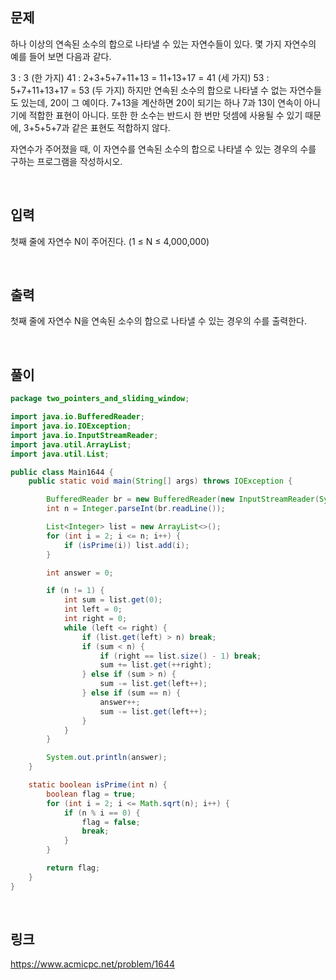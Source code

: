 ## 문제
하나 이상의 연속된 소수의 합으로 나타낼 수 있는 자연수들이 있다. 몇 가지 자연수의 예를 들어 보면 다음과 같다.

3 : 3 (한 가지)
41 : 2+3+5+7+11+13 = 11+13+17 = 41 (세 가지)
53 : 5+7+11+13+17 = 53 (두 가지)
하지만 연속된 소수의 합으로 나타낼 수 없는 자연수들도 있는데, 20이 그 예이다. 7+13을 계산하면 20이 되기는 하나 7과 13이 연속이 아니기에 적합한 표현이 아니다. 또한 한 소수는 반드시 한 번만 덧셈에 사용될 수 있기 때문에, 3+5+5+7과 같은 표현도 적합하지 않다.

자연수가 주어졌을 때, 이 자연수를 연속된 소수의 합으로 나타낼 수 있는 경우의 수를 구하는 프로그램을 작성하시오.

<br>

## 입력
첫째 줄에 자연수 N이 주어진다. (1 ≤ N ≤ 4,000,000)

<br>

## 출력
첫째 줄에 자연수 N을 연속된 소수의 합으로 나타낼 수 있는 경우의 수를 출력한다.

<br>

## 풀이
```java
package two_pointers_and_sliding_window;

import java.io.BufferedReader;
import java.io.IOException;
import java.io.InputStreamReader;
import java.util.ArrayList;
import java.util.List;

public class Main1644 {
    public static void main(String[] args) throws IOException {

        BufferedReader br = new BufferedReader(new InputStreamReader(System.in));
        int n = Integer.parseInt(br.readLine());

        List<Integer> list = new ArrayList<>();
        for (int i = 2; i <= n; i++) {
            if (isPrime(i)) list.add(i);
        }

        int answer = 0;

        if (n != 1) {
            int sum = list.get(0);
            int left = 0;
            int right = 0;
            while (left <= right) {
                if (list.get(left) > n) break;
                if (sum < n) {
                    if (right == list.size() - 1) break;
                    sum += list.get(++right);
                } else if (sum > n) {
                    sum -= list.get(left++);
                } else if (sum == n) {
                    answer++;
                    sum -= list.get(left++);
                }
            }
        }

        System.out.println(answer);
    }

    static boolean isPrime(int n) {
        boolean flag = true;
        for (int i = 2; i <= Math.sqrt(n); i++) {
            if (n % i == 0) {
                flag = false;
                break;
            }
        }

        return flag;
    }
}
```

<br>

## 링크
https://www.acmicpc.net/problem/1644
